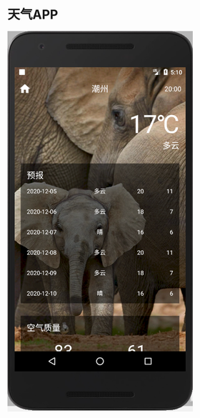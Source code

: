 # 天气APP

![](https://github.com/irrigate-brain/2018118143_Android/blob/homework/%E6%9C%9F%E6%9C%AB%E5%A4%A7%E4%BD%9C%E4%B8%9A/0c3c7592550cc1a4919e8432308adc6.png?raw=true)